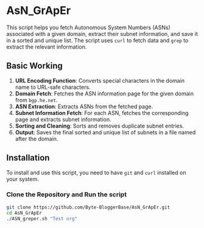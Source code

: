 # AsN_GrApEr

This script helps you fetch Autonomous System Numbers (ASNs) associated with a given domain, extract their subnet information, and save it in a sorted and unique list. The script uses `curl` to fetch data and `grep` to extract the relevant information.

## Basic Working

1. **URL Encoding Function**: Converts special characters in the domain name to URL-safe characters.
2. **Domain Fetch**: Fetches the ASN information page for the given domain from `bgp.he.net`.
3. **ASN Extraction**: Extracts ASNs from the fetched page.
4. **Subnet Information Fetch**: For each ASN, fetches the corresponding page and extracts subnet information.
5. **Sorting and Cleaning**: Sorts and removes duplicate subnet entries.
6. **Output**: Saves the final sorted and unique list of subnets in a file named after the domain.

## Installation

To install and use this script, you need to have `git` and `curl` installed on your system.

### Clone the Repository and Run the script

```bash
git clone https://github.com/Byte-BloggerBase/AsN_GrApEr.git
cd AsN_GrApEr
./ASN_greper.sh "Test org"
```
